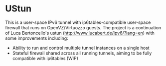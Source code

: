 # UStun

This is a user-space IPv6 tunnel with ip6tables-compatible user-space firewall that runs on OpenVZ/Virtuozzo guests.
The project is a continuation of Luca Bertoncello's ustun (http://www.lucabert.de/ipv6/?lang=en) with some
improvements including:

* Ability to run and control multiple tunnel instances on a single host
* Stateful firewall shared across all running tunnels, aiming to be fully compatible with ip6tables (WIP)
